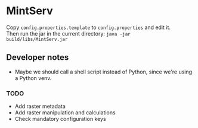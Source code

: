 # MintServ

Copy `config.properties.template` to `config.properties` and edit it.\
Then run the jar in the current directory: `java -jar build/libs/MintServ.jar`


## Developer notes

- Maybe we should call a shell script instead of Python, since we're using a Python venv.

### TODO

- Add raster metadata
- Add raster manipulation and calculations
- Check mandatory configuration keys
